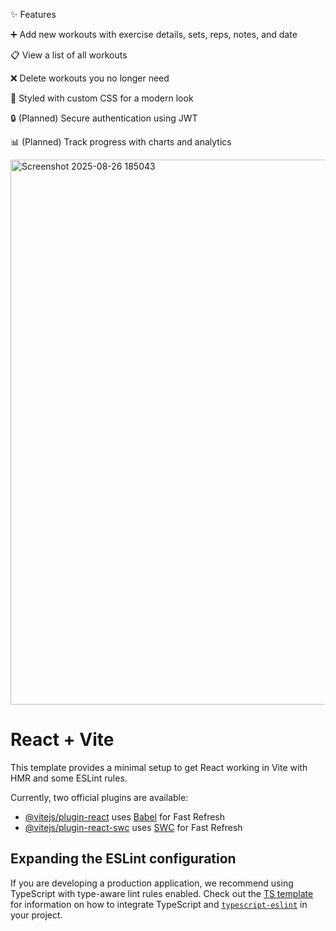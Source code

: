 
✨ Features

➕ Add new workouts with exercise details, sets, reps, notes, and date

📋 View a list of all workouts

❌ Delete workouts you no longer need

🎨 Styled with custom CSS for a modern look

🔒 (Planned) Secure authentication using JWT

📊 (Planned) Track progress with charts and analytics


<img width="1883" height="872" alt="Screenshot 2025-08-26 185043" src="https://github.com/user-attachments/assets/694345f4-2289-4e0a-82c3-eab420900c8c" />




# React + Vite

This template provides a minimal setup to get React working in Vite with HMR and some ESLint rules.

Currently, two official plugins are available:

- [@vitejs/plugin-react](https://github.com/vitejs/vite-plugin-react/blob/main/packages/plugin-react) uses [Babel](https://babeljs.io/) for Fast Refresh
- [@vitejs/plugin-react-swc](https://github.com/vitejs/vite-plugin-react/blob/main/packages/plugin-react-swc) uses [SWC](https://swc.rs/) for Fast Refresh

## Expanding the ESLint configuration

If you are developing a production application, we recommend using TypeScript with type-aware lint rules enabled. Check out the [TS template](https://github.com/vitejs/vite/tree/main/packages/create-vite/template-react-ts) for information on how to integrate TypeScript and [`typescript-eslint`](https://typescript-eslint.io) in your project.

